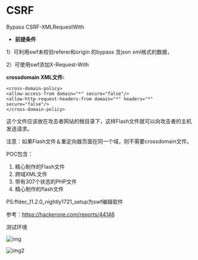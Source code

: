 # CSRF
Bypass CSRF-XMLRequestWith

- **前提条件**

1）可利用swf未校验referer和origin 的bypass 含json xml格式的数据，

2）可使用swf添加X-Request-With

**crossdomain XML文件:**

```
<cross-domain-policy>
<allow-access-from domain="*" secure="false"/>
<allow-http-request-headers-from domain="*" headers="*" secure="false"/>
</cross-domain-policy>
```

这个文件应该放在攻击者网站的根目录下，这样Flash文件就可以向攻击者的主机发送请求。

注意：如果Flash文件＆重定向器页面在同一个域，则不需要crossdomain文件。

POC包含：

1. 精心制作的Flash文件
2. 跨域XML文件
3. 带有307个状态的PHP文件
4. 精心制作的flash文件

PS:ffdec_11.2.0_nightly1721_setup为swf编辑软件 

参考：<https://hackerone.com/reports/44146> 

测试环境

![img]({{site.baseurl}}/assets/images/CSRF/6.png)

![img2]({{site.baseurl}}/assets/images/CSRF/7.png)





